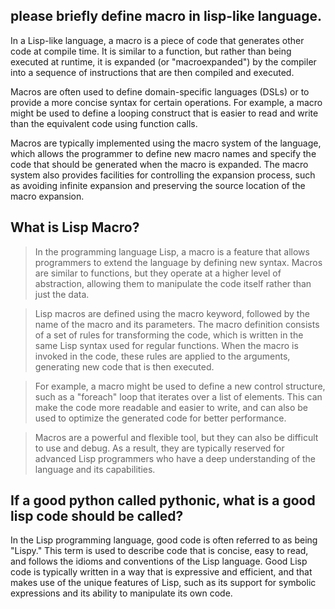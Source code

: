 ## please briefly define macro in lisp-like language.

In a Lisp-like language, a macro is a piece of code that generates other code at compile time. It is similar to a function, but rather than being executed at runtime, it is expanded (or "macroexpanded") by the compiler into a sequence of instructions that are then compiled and executed.

Macros are often used to define domain-specific languages (DSLs) or to provide a more concise syntax for certain operations. For example, a macro might be used to define a looping construct that is easier to read and write than the equivalent code using function calls.

Macros are typically implemented using the macro system of the language, which allows the programmer to define new macro names and specify the code that should be generated when the macro is expanded. The macro system also provides facilities for controlling the expansion process, such as avoiding infinite expansion and preserving the source location of the macro expansion.

## What is Lisp Macro?
> In the programming language Lisp, a macro is a feature that allows programmers to extend the language by defining new syntax. Macros are similar to functions, but they operate at a higher level of abstraction, allowing them to manipulate the code itself rather than just the data.

> Lisp macros are defined using the macro keyword, followed by the name of the macro and its parameters. The macro definition consists of a set of rules for transforming the code, which is written in the same Lisp syntax used for regular functions. When the macro is invoked in the code, these rules are applied to the arguments, generating new code that is then executed.

> For example, a macro might be used to define a new control structure, such as a "foreach" loop that iterates over a list of elements. This can make the code more readable and easier to write, and can also be used to optimize the generated code for better performance.

> Macros are a powerful and flexible tool, but they can also be difficult to use and debug. As a result, they are typically reserved for advanced Lisp programmers who have a deep understanding of the language and its capabilities.

## If a good python called pythonic, what is a good lisp code should be called?

In the Lisp programming language, good code is often referred to as being "Lispy." This term is used to describe code that is concise, easy to read, and follows the idioms and conventions of the Lisp language. Good Lisp code is typically written in a way that is expressive and efficient, and that makes use of the unique features of Lisp, such as its support for symbolic expressions and its ability to manipulate its own code.

